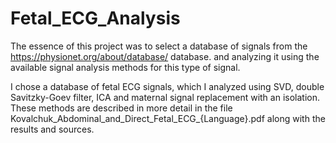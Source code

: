 # Fetal_ECG_Analysis

The essence of this project was to select a database of signals from the https://physionet.org/about/database/ database.
and analyzing it using the available signal analysis methods for this type of signal. 

I chose a database of fetal ECG signals, which I analyzed using SVD, double Savitzky-Goev filter, ICA 
and maternal signal replacement with an isolation. These methods are described in more detail in the file 
Kovalchuk_Abdominal_and_Direct_Fetal_ECG_{Language}.pdf along with the results and sources. 
